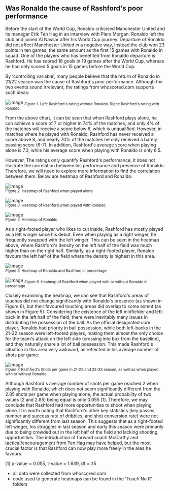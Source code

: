 ## Was Ronaldo the cause of Rashford's poor performance

Before the start of the World Cup, Ronaldo criticised Manchester United and its manager Erik Ten Hag in an interview with Piers Morgan. Ronaldo left the club and joined Al Nassar after his World Cup journey. 
Departure of Ronaldo did not affect Manchester United in a negative way, instead the club won 23 points in ten games, the same amount as the first 15 games with Ronaldo in squad. One of the players who has benefited from Ronaldo departure is Rashford. He has scored 18 goals in 19 games after the World Cup, whereas he had only scored 5 goals in 15 games before the World Cup.   

By 'controlling variable', many people believe that the return of Ronaldo in 21/22 season was the cause of Rashford's poor performance. Although the two events sound irrelevant, the ratings from whoscored.com supports such ideas:

![image](https://user-images.githubusercontent.com/122363462/224631315-7adcb350-da40-4ef2-8e51-b55fbdcb1d9e.png)
<sub>*Figure 1.* Left: Rashford's rating without Ronaldo. Right: Rashford's rating with Ronaldo. </sub>

From the above chart, it can be seen that when Rashford plays alone, he can achieve a score of 7 or higher in 74% of the matches, and only 4% of the matches will receive a score below 6, which is unqualified. However, in matches where he played with Ronaldo, Rashford has never received a score above 8, and nearly 70% of the matches he only received a barely passing score (6-7). In addition, Rashford's average score when playing alone is 7.3, while his average score when playing with Ronaldo is only 6.5.

However, The ratings only quantify Rashford's performance, it does not illustrate the correlation between his performance and presence of Ronaldo. Therefore, we will need to explore more information to find the correlation between them. Below are heatmap of Rashford and Ronaldo:

![image](https://user-images.githubusercontent.com/122363462/224698400-c77739bc-5d08-4916-9262-9a37db32cc3a.png)                                               
 <sub>*Figure 2.* Heatmap of Rashford when played alone </sub>

 ![image](https://user-images.githubusercontent.com/122363462/224699646-409bd0ac-9e48-4060-bb12-b90c27acb44d.png)                                               
<sub>*Figure 3.* Heatmap of Rashford when played with Ronaldo </sub>

![image](https://user-images.githubusercontent.com/122363462/224699827-e753f61d-ddb9-4471-b1ad-a13bcb46d293.png)                                               
<sub>*Figure 4.* Heatmap of Ronaldo </sub>

As a right-footed player who likes to cut inside, Rashford has mostly played as a left winger since his debut. Even when playing as a right winger, he frequently swapped with the left winger. This can be seen in the heatmap above, where Rashford's density on the left half of the field was much higher than on the right half. Similarly, as a right-footed player, Ronaldo favours the left half of the field where the density is highest in this area.

![image](https://user-images.githubusercontent.com/122363462/224703125-1952032d-6dea-47b9-abf9-d7d6df90fb88.png)                                             
<sub>*Figure 5.* Heatmap of Ronaldo and Rashford in percentage </sub>

![image](https://user-images.githubusercontent.com/122363462/224703408-9054d7be-e13b-4a48-900f-d9e1e7d8235c.png)                                              <sub>*Figure 6.* Heatmap of Rashford when played with or without Ronaldo in percentage </sub>

Closely examining the heatmap, we can see that Rashford's areas of touches did not change significantly with Ronaldo's presence (as shown in Figure 6), but their favoured touching areas did overlap to some extent (as shown in Figure 5). Considering the existence of the left midfielder and left-back in the left half of the field, there were inevitably many issues in distributing the possession of the ball. As the official designated core player, Ronaldo had priority in ball possession, while both left-backs in the 21-22 season were left-footed players, making them almost the only choice for the team's attack on the left side (crossing into box from the baseline), and they naturally share a lot of ball possession. This made Rashford's situation in this area very awkward, as reflected in his average number of shots per game:

![image](https://user-images.githubusercontent.com/122363462/224705799-0ac837da-b11b-4ca6-b4c3-b28aaf156f51.png)                                             
<sub>*Figure 7.* Rashford's Shots per game in 21-22 and 22-23 season, as well as when played with or without Ronaldo </sub>

Although Rashford's average number of shots per game reached 2 when playing with Ronaldo, which does not seem significantly different from the 2.85 shots per game when playing alone, the actual probability of two values (2 and 2.85) being equal is only 0.055 [1]. Therefore, we may conclude that Rashford had more opportunities to shoot when playing alone. It is worth noting that Rashford's other key statistics (key passes, number and success rate of dribbles, and shot conversion rate) were not significantly different from last season. This suggests that as a right-footed left winger, his struggles in last season and early this season were primarily due to being crowded out in the left half of the field and lacking shooting opportunities. The introduction of forward coach McCarthy and tactical/encouragement from Ten Hag may have helped, but the most crucial factor is that Rashford can now play more freely in the area he favours.

[1] p-value = 0.055, t-value = 1.639, df = 35

* all data were collected from whoscored.com
* code used to generate heatmaps can be found in the 'Touch No R' folders
